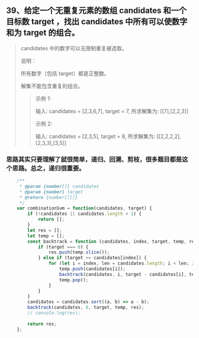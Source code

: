 
## 39、给定一个无重复元素的数组 candidates 和一个目标数 target ，找出 candidates 中所有可以使数字和为 target 的组合。
>
> candidates 中的数字可以无限制重复被选取。
>
> 说明：
>
> 所有数字（包括 target）都是正整数。
>
> 解集不能包含重复的组合。 
>>
>> 示例 1:
>>
>> 输入: candidates = [2,3,6,7], target = 7,
>> 所求解集为: [[7],[2,2,3]]
>>
>> 示例 2:
>>
>> 输入: candidates = [2,3,5], target = 8,
>> 所求解集为: [[2,2,2,2], [2,3,3],[3,5]]

### 思路其实只要理解了就很简单，递归、回溯、剪枝，很多题目都是这个思路。总之，递归很重要。

```js
    /**
     * @param {number[]} candidates
     * @param {number} target
     * @return {number[][]}
     */
    var combinationSum = function(candidates, target) {
        if (!candidates || candidates.length < 1) {
            return [];
        }
        let res = [];
        let temp = [];
        const backtrack = function (candidates, index, target, temp, res) {
            if (target === 0) {
                res.push(temp.slice());
            } else if (target >= candidates[index]) {
                for (let i = index, len = candidates.length; i < len; i++) {
                    temp.push(candidates[i]);
                    backtrack(candidates, i, target - candidates[i], temp, res);
                    temp.pop();
                }
            }
        }
        candidates = candidates.sort((a, b) => a - b);
        backtrack(candidates, 0, target, temp, res);
        // console.log(res);
        
        return res;
    };
```
